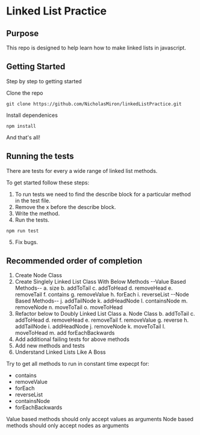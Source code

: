 # Linked List Practice

## Purpose
This repo is designed to help learn how to make linked lists in javascript.

## Getting Started
Step by step to getting started

Clone the repo
```
git clone https://github.com/NicholasMiron/linkedListPractice.git
```
Install dependenices
```
npm install
```
And that's all!

## Running the tests
There are tests for every a wide range of linked list methods.

To get started follow these steps:
1. To run tests we need to find the describe block for a particular method in the test file.
2. Remove the x before the describe block.
3. Write the method.
4. Run the tests.
```
npm run test
```
5. Fix bugs.


## Recommended order of completion

1. Create Node Class
2. Create Singlely Linked List Class With Below Methods
  --Value Based Methods--
  a. size
  b. addToTail
  c. addToHead
  d. removeHead
  e. removeTail
  f. contains
  g. removeValue
  h. forEach
  i. reverseList
  --Node Based Methods--
  j. addTailNode
  k. addHeadNode
  l. containsNode
  m. removeNode
  n. moveToTail
  o. moveToHead
3. Refactor below to Doubly Linked List Class
  a. Node Class
  b. addToTail
  c. addToHead
  d. removeHead
  e. removeTail
  f. removeValue
  g. reverse
  h. addTailNode
  i. addHeadNode
  j. removeNode
  k. moveToTail
  l. moveToHead
  m. add forEachBackwards
3. Add additional failing tests for above methods
4. Add new methods and tests
5. Understand Linked Lists Like A Boss

Try to get all methods to run in constant time expecpt for: 
  - contains
  - removeValue
  - forEach
  - reverseList
  - containsNode
  - forEachBackwards
  
Value based methods should only accept values as arguments
Node based methods should only accept nodes as arguments
